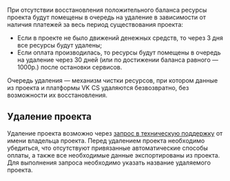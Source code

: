 При отсутствии восстановления положительного баланса ресурсы проекта будут помещены в очередь на удаление в зависимости от наличия платежей за весь период существования проекта:

- Если в проекте не было движений денежных средств, то через 3 дня все ресурсы будут удалены;
- Если оплата производилась, то ресурсы будут помещены в очередь на удаление через 30 дней (или по достижении баланса равного —1000р.) после остановки сервисов.

Очередь удаления — механизм чистки ресурсов, при котором данные из проекта и платформы VK CS удаляются безвозвратно, без возможности их восстановления.

## Удаление проекта

Удаление проекта возможно через [запрос в техническую поддержку](mailto:support@mcs.mail.ru) от имени владельца проекта. Перед удалением проекта необходимо убедиться, что отсутствуют привязанные автоматические способы оплаты, а также все необходимые данные экспортированы из проекта. Для выполнения запроса необходимо указать название удаляемого проекта.
